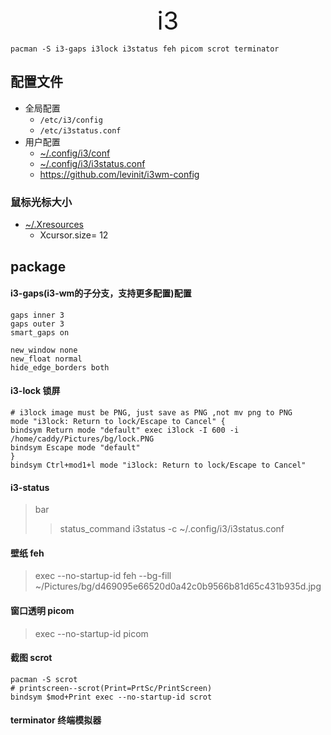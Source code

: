 <div style="text-align: center;font-size: 40px;">i3</div>

```shell
pacman -S i3-gaps i3lock i3status feh picom scrot terminator
```

## 配置文件

- 全局配置  
    - `/etc/i3/config`
    - `/etc/i3status.conf`
- 用户配置
    - [~/.config/i3/conf](../i3/config)
    - [~/.config/i3/i3status.conf](../i3/i3status.conf)
    - <https://github.com/levinit/i3wm-config>

### 鼠标光标大小

- [~/.Xresources](../i3/.Xresources)
    - Xcursor.size= 12


## package 

#### i3-gaps(i3-wm的子分支，支持更多配置)配置

```shell
gaps inner 3
gaps outer 3 
smart_gaps on

new_window none
new_float normal
hide_edge_borders both
```

#### i3-lock 锁屏

```shell
# i3lock image must be PNG, just save as PNG ,not mv png to PNG
mode "i3lock: Return to lock/Escape to Cancel" {
bindsym Return mode "default" exec i3lock -I 600 -i /home/caddy/Pictures/bg/lock.PNG
bindsym Escape mode "default"
}
bindsym Ctrl+mod1+l mode "i3lock: Return to lock/Escape to Cancel"
```

#### i3-status 

> bar
> > status_command i3status -c ~/.config/i3/i3status.conf

#### 壁纸 feh

> exec --no-startup-id feh --bg-fill ~/Pictures/bg/d469095e66520d0a42c0b9566b81d65c431b935d.jpg

#### 窗口透明 picom

> exec --no-startup-id picom

#### 截图 scrot

```shell
pacman -S scrot
# printscreen--scrot(Print=PrtSc/PrintScreen)
bindsym $mod+Print exec --no-startup-id scrot
```

#### terminator 终端模拟器
  
